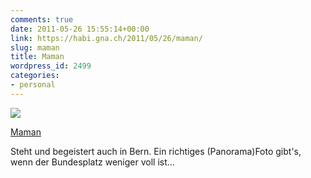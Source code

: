 ```yaml
---
comments: true
date: 2011-05-26 15:55:14+00:00
link: https://habi.gna.ch/2011/05/26/maman/
slug: maman
title: Maman
wordpress_id: 2499
categories:
- personal
---
```


[![](https://static.flickr.com/5025/5761689109_92d6274307_m.jpg)](https://www.flickr.com/photos/habi/5761689109/)

[Maman](https://www.flickr.com/photos/habi/5761689109/)

Steht und begeistert auch in Bern.
Ein richtiges (Panorama)Foto gibt's, wenn der Bundesplatz weniger voll ist...
